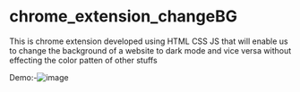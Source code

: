 # chrome_extension_changeBG
This is  chrome extension developed using HTML CSS JS  that will enable us to change the background of a website to dark mode and vice versa without effecting the color patten of other stuffs

Demo:-![image](https://user-images.githubusercontent.com/97879633/153762615-4f34014a-44d2-4873-aa31-134cf37122de.png)
